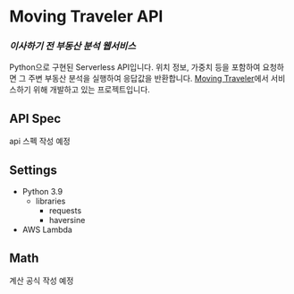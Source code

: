 # Moving Traveler API

### _이사하기 전 부동산 분석 웹서비스_

Python으로 구현된 Serverless API입니다. 위치 정보, 가중치 등을 포함하여 요청하면 그 주변 부동산 분석을 실행하여 응답값을 반환합니다. [Moving Traveler](https://github.com/JadenChoi2k/moving-traveler)에서 서비스하기 위해 개발하고 있는 프로젝트입니다.

## API Spec

api 스펙 작성 예정

## Settings

- Python 3.9
  - libraries
    - requests
    - haversine
- AWS Lambda

## Math

계산 공식 작성 예정
